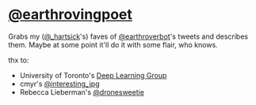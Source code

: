 # [@earthrovingpoet](http://twitter.com/earthrovingpoet)

Grabs my ([@_hartsick](http://twitter.com/_hartsick)'s) faves of [@earthroverbot](http://twitter.com/earthroverbot)'s tweets and describes them. Maybe at some point it'll do it with some flair, who knows.

thx to:
* University of Toronto's [Deep Learning Group](http://deeplearning.cs.toronto.edu/)
* cmyr's [@interesting_jpg](https://github.com/cmyr/INTERESTING_JPG)
* Rebecca Lieberman's [@dronesweetie](https://twitter.com/dronesweetie)
